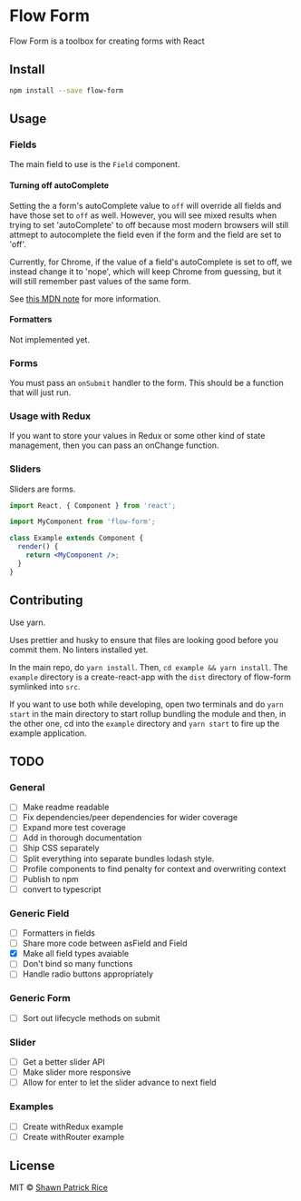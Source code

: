 # Flow Form

Flow Form is a toolbox for creating forms with React

## Install

```bash
npm install --save flow-form
```

## Usage

### Fields

The main field to use is the `Field` component.

#### Turning off autoComplete

Setting the a form's autoComplete value to `off` will override all fields and have those set to `off` as well. However, you will see mixed results when trying to set 'autoComplete' to off because most modern browsers will still attmept to autocomplete the field even if the form and the field are set to 'off'.

Currently, for Chrome, if the value of a field's autoComplete is set to off, we instead change it to 'nope', which will keep Chrome from guessing, but it will still remember past values of the same form.

See [this MDN note](https://developer.mozilla.org/en-US/docs/Web/Security/Securing_your_site/Turning_off_form_autocompletion) for more information.

#### Formatters

Not implemented yet.

### Forms

You must pass an `onSubmit` handler to the form. This should be a function that will just run.

### Usage with Redux

If you want to store your values in Redux or some other kind of state management, then you can pass an onChange function.

### Sliders

Sliders are forms.

```jsx
import React, { Component } from 'react';

import MyComponent from 'flow-form';

class Example extends Component {
  render() {
    return <MyComponent />;
  }
}
```

## Contributing

Use yarn.

Uses prettier and husky to ensure that files are looking good before you commit them. No linters installed yet.

In the main repo, do `yarn install`. Then, `cd example && yarn install`. The `example` directory is a create-react-app with the `dist` directory of flow-form symlinked into `src`.

If you want to use both while developing, open two terminals and do `yarn start` in the main directory to start rollup bundling the module and then, in the other one, cd into the `example` directory and `yarn start` to fire up the example application.

## TODO

### General

* [ ] Make readme readable
* [ ] Fix dependencies/peer dependencies for wider coverage
* [ ] Expand more test coverage
* [ ] Add in thorough documentation
* [ ] Ship CSS separately
* [ ] Split everything into separate bundles lodash style.
* [ ] Profile components to find penalty for context and overwriting context
* [ ] Publish to npm
* [ ] convert to typescript

### Generic Field

* [ ] Formatters in fields
* [ ] Share more code between asField and Field
* [x] Make all field types avaiable
* [ ] Don't bind so many functions
* [ ] Handle radio buttons appropriately

### Generic Form

* [ ] Sort out lifecycle methods on submit

### Slider

* [ ] Get a better slider API
* [ ] Make slider more responsive
* [ ] Allow for enter to let the slider advance to next field

### Examples

* [ ] Create withRedux example
* [ ] Create withRouter example

## License

MIT © [Shawn Patrick Rice](https://github.com/shawnrice)
